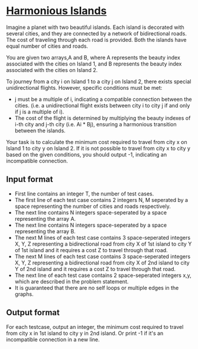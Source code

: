 # [Harmonious Islands][link]

Imagine a planet with two beautiful islands. Each island is decorated with several cities, and they are connected by a network of bidirectional roads. The cost of traveling through each road is provided. Both the islands have equal number of cities and roads.

You are given two arrays,A and B, where A represents the beauty index associated with the cities on Island 1, and B represents the beauty index associated with the cities on Island 2.

To journey from a city i on Island 1 to a city j on Island 2, there exists special unidirectional flights. However, specific conditions must be met:

- j must be a multiple of i, indicating a compatible connection between the cities. (i.e. a unidirectional flight exists between city i to city j if and only if j is a multiple of i).
- The cost of the flight is determined by multiplying the beauty indexes of i-th city and j-th city (i.e. Ai \* Bj), ensuring a harmonious transition between the islands.

Your task is to calculate the minimum cost required to travel from city x on Island 1 to city y on Island 2. If it is not possible to travel from city x to city y based on the given conditions, you should output -1, indicating an incompatible connection.

## Input format

- First line contains an integer T, the number of test cases.
- The first line of each test case contains 2 integers N, M seperated by a space representing the number of cities and roads respectively.
- The next line contains N integers space-seperated by a space representing the array A.
- The next line contains N integers space-seperated by a space representing the array B.
- The next M lines of each test case contains 3 space-seperated integers X, Y, Z representing a bidirectional road from city X of 1st island to city Y of 1st island and it requires a cost Z to travel through that road.
- The next M lines of each test case contains 3 space-seperated integers X, Y, Z representing a bidirectional road from city X of 2nd island to city Y of 2nd island and it requires a cost Z to travel through that road.
- The next line of each test case contains 2 space-seperated integers x,y, which are described in the problem statement.
- It is guaranteed that there are no self loops or multiple edges in the graphs.

## Output format

For each testcase, output an integer, the minimum cost required to travel from city x in 1st island to city y in 2nd island. Or print -1 if it's an incompatible connection in a new line.

[link]: https://www.hackerearth.com/practice/algorithms/graphs/shortest-path-algorithms/practice-problems/algorithm/harmonious-islands-4c2c8172/
